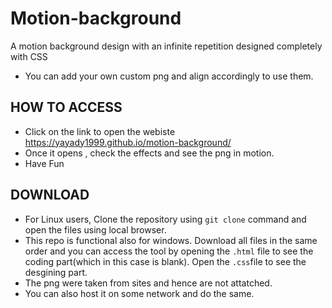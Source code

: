 # Motion-background
A motion background design with an infinite repetition designed completely with CSS

- You can add your own custom png and align accordingly to use them.

## HOW TO ACCESS
 - Click on the link to open the webiste  https://yayady1999.github.io/motion-background/
- Once it opens , check the effects and see the png in motion.
- Have Fun

## DOWNLOAD
- For Linux users, Clone the repository using ``git clone`` command and open the files using local browser. 
- This repo is functional also for windows. Download all files in the same order and you can access the tool by opening the `.html` file to see the coding part(which in this case is blank). Open the ` .css `file to see the desgining part.
- The png were taken from sites and hence are not attatched.
-  You can also host it on some network and do the same.
